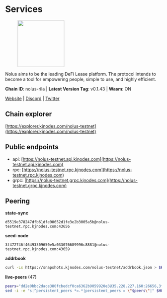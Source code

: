 # Services

<figure><img src="https://raw.githubusercontent.com/kj89/testnet_manuals/main/pingpub/logos/nolus.png" width="150" alt=""><figcaption></figcaption></figure>

Nolus aims to be the leading DeFi Lease platform. The protocol  intends to become a tool for empowering people, simple to use, and highly efficient.

**Chain ID**: nolus-rila | **Latest Version Tag**: v0.1.43 | **Wasm**: ON

[Website](https://www.nolus.io) | [Discord](https://discord.gg/nolus-protocol) | [Twitter](https://twitter.com/NolusProtocol)




## Chain explorer
[https://explorer.kjnodes.com/nolus-testnet](https://explorer.kjnodes.com/nolus-testnet)

## Public endpoints

* api: [https://nolus-testnet.api.kjnodes.com](https://nolus-testnet.api.kjnodes.com)
* rpc: [https://nolus-testnet.rpc.kjnodes.com](https://nolus-testnet.rpc.kjnodes.com)
* grpc: [https://nolus-testnet.grpc.kjnodes.com](https://nolus-testnet.grpc.kjnodes.com)

## Peering

**state-sync**

```text
d5519e378247dfb61dfe90652d1fe3e2b3005a5b@nolus-testnet.rpc.kjnodes.com:43656
```

**seed-node**

```text
3f472746f46493309650e5a033076689996c8881@nolus-testnet.rpc.kjnodes.com:43659
```

**addrbook**
```bash
curl -Ls https://snapshots.kjnodes.com/nolus-testnet/addrbook.json > $HOME/.nolus/config/addrbook.json
```

**live-peers** (47)
```bash
peers="dd2e0bbc2dace380fcbedcf0ca6362b9059920e3@35.228.227.160:26656,3fc0879882601b7d80117f7db73ab9880898e0ea@168.119.89.31:45656,f6422b4cbe9095529432231e3ed397626378a938@162.55.1.2:44656,5c2a752c9b1952dbed075c56c600c3a79b58c395@195.3.220.135:27016,51abbd224cbeaeb6d1a962d07894b356d174e948@38.242.248.112:26656,dba152eadb37e427969c2bd8b6a31e930879f571@152.70.188.61:26656,bd8c8bf0d613f0ec05f8b17f4fd48f7036cbc212@94.250.201.130:28656,1b4879af6ada4a05b2826212deee3747308d3f88@173.249.48.234:36656,330f3b716cf7c20d3a054aed2508b2de9f06ec2d@38.242.205.160:26656,3ccafdfbb693dd095f4c2f701deddae50ef5e9d2@65.109.90.171:26656,9f7560998c1bbced14d48261360746ce6cd09ec0@93.100.234.251:16656,8b0b427b4567a7a66f05fab1146ee97b52ad7958@93.189.30.119:26656,49ed6ac7889fae7fb8d60fa1fea36ee5e78484c0@62.16.40.179:37656,0f068dea3781719b1f89a9aa2a63ddc59d69e16b@170.64.142.164:26656,58c005e2d30b0299a2706c487e3e694a61235fef@217.76.51.197:26656,a95975f3a58e20ba1c518f3cbb1c23ef7569e4d4@14.241.82.87:26656,658ff0d8918ede853850fd67eddccaebc20c6f7a@65.109.92.148:37656,d95efc810d8519321816047670b3032db07ac6ee@91.229.245.219:26656,19f4e43a60cf96e9ada58a4ec3edb1571aefa103@94.131.111.125:26656,97dd6e338ab8e6ad5212fe1ce7d1881816fdf96e@5.78.67.243:16656,9a8eb426e08fb76335dcbb1afd2e1403a638c899@45.85.249.163:26656,6427076ade32a365c8cd888f40f24ea1dfbfea27@51.79.229.1:31203,75e342106439e3af13fff1fd152be6e70ebf0288@65.108.200.60:18656,0005b1e2c88dbad64b71a706016b340f2afa982f@109.123.244.56:26686,441ee01f2bb396bf4116f197e4d9eefbd88f5e10@65.109.122.105:60756,268802ea8a7f061cb26912ac00d2703625c85c5e@194.147.58.77:26656,33f4b7f56b6708526f0638162f020394de0ce5e9@65.21.229.33:28656,f8ea2522c7c70bbed250eeeea60a4156e3602632@95.111.225.137:43656,6b14535ff005667f324f8439a55a21ee2f170d12@95.217.211.81:26656,30b8d45f7c9fb404b0744b380012c0f92c23ef45@74.208.242.111:26656,7a1fc4d1cc0ffec7db6a2a15496136e62561b162@161.97.146.108:26656,ea14465730b6fb05a14e7b3121ace8c78ea79974@149.102.136.206:26656,6713492573b74dcdbef9c305b237be9bb3b7fa05@185.208.206.252:26656,9902fd84b9470cb4fc5183f8d20b3deb7fa4d3a6@89.117.63.18:26656,0f567a01713d06ac6543ecf8233d3f76587ab91e@198.71.52.213:26656,18163407ab3a5045cd094f8e546e2732fcd53d32@45.8.132.82:26656,d3d72cafdfa5fc4eac13d486412927acba444efd@95.217.166.6:26656,b97e300f375f62fd0c0759e9bbeb92a12e384231@199.175.98.117:26656,5255d4dfe384a6e4956d793b8137d956222592ac@89.58.59.75:60556,d0ad1c1b427f5924a74f64acd18155684d8b3089@109.123.251.34:26656,a2ced16779b2e795e1c21e59e8ee17ab5557f861@96.234.160.22:30656,d5519e378247dfb61dfe90652d1fe3e2b3005a5b@65.109.68.190:43656,46e87e63ebfb628613a7c33ff69946ebd45fa510@176.99.142.180:36656,c8c6249b27b4a34aac554d12b0107cc6421098ef@65.108.126.35:24656,aff34e423ea4f35720931c710c20c4066fab4ca8@38.242.130.237:26656,6c7df995fc208bf1e46b247eea141923868d9452@185.144.99.9:26656,04dd580b8ec8056980d95874e354dada02935a1a@95.217.16.17:26656"
sed -i -e "s|^persistent_peers *=.*|persistent_peers = \"$peers\"|" $HOME/.nolus/config/config.toml
```
